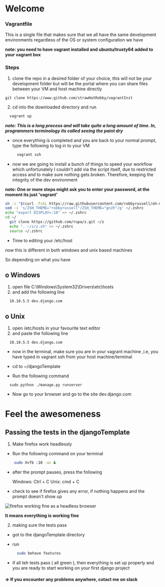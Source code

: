 # Welcome

### Vagrantfile

This is a single file that makes sure that we all have the same development environments regardless of the OS or system configuration we have

**note: you need to have vagrant installed and ubuntu/trusty64 added to your vagrant box**

### Steps

1. clone the repo in a desired folder of your choice, this will not be your development folder but will be the portal where you can share files between your VM and host machine directly
  ```git
git clone https://www.github.com/strawHatRobby/vagrantInit
  ```

2. cd into the downloaded directory and run

  ```bash
    vagrant up
  ```

***note: This is a long process and will take quite a long amount of time. In, programmers terminology its called seeing the paint dry***

- once everything is completed and you are back to your normal prompt, type the following to log in to your VM

  ```bash
    vagrant ssh
  ```

- now we are going to install a bunch of things to speed your workflow which unfortunately I couldn't add via the script itself, due to restricted access and to make sure nothing gets broken. Therefore, keeping the integrity of the dev environment

**note: One or more steps might ask you to enter your password, at the moment its just 'vagrant'**

  ```bash
  sh -c "$(curl -fsSL https://raw.githubusercontent.com/robbyrussell/oh-my-zsh/master/tools/install.sh)"
  sed -i 's/ZSH_THEME="robbyrussell"/ZSH_THEME="gnzh"/g' ~/.zshrc
  echo "export DISPLAY=:10" >> ~/.zshrc
  cd ~/
    git clone https://github.com/rupa/z.git ~/z
    echo ". ~/z/z.sh" >> ~/.zshrc
    source ~/.zshrc
  ```

- Time to editing your /etc/host

now this is different in both windows and unix based machines

So depending on what you have

## o Windows

1. open file C:\Windows\System32\Drivers\etc\hosts
2. and add the following line

```
  10.10.5.5 dev.django.com
```
## o Unix

1. open /etc/hosts in your favourite text editor
2. and paste the following line

```
  10.10.5.5 dev.django.com
```  

- now in the terminal, make sure you are in your vagrant machine ,i.e, you have typed in vagrant ssh from your host machine/terminal

- cd to  ~/djangoTemplate

- Run the following command

```
  sudo python ./manage.py runserver
```

- Now go to your browser and go to the site
  dev.django.com

# Feel the awesomeness

## Passing the tests in the djangoTemplate

1. Make firefox work headlessly

- Run the following command on your terminal

```bash
    sudo Xvfb :10 -ac &
```

- after the prompt pauses, press the following

  Windows: Ctrl + C
  Unix: cmd + C

- check to see if firefox gives any error, if nothing happens and the prompt doesn't show up

![firefox working fine as a headless browser](https://github.com/strawHatRobby/vagrantInit/documentAssets/firefox.jpg")

**It means everything is working fine**

2. making sure the tests pass

- got to the djangoTemplate directory

- run

  ```bash
    sudo behave features
  ```
- if all teh tests pass ( all green ), then everything is set up properly and you are ready to start working on your first django project

#### => If you encounter any problems anywhere, cotact me on slack
